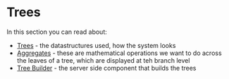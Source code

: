 # Trees

In this section you can read about:

* [Trees](trees.md) - the datastructures used, how the system looks
* [Aggregates](aggregates.md) - these are mathematical operations we want to do across the leaves of a tree, which are displayed at teh branch level
* [Tree Builder](tree_builder.md) - the server side component that builds the trees


